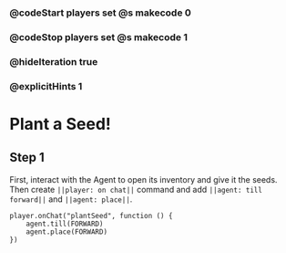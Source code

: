 ### @codeStart players set @s makecode 0
### @codeStop players set @s makecode 1

### @hideIteration true 
### @explicitHints 1


# Plant a Seed!

## Step 1
First, interact with the Agent to open its inventory and give it the seeds. Then create ``||player: on chat||`` command and add ``||agent: till forward||`` and ``||agent: place||``. 

```ghost
player.onChat("plantSeed", function () {
    agent.till(FORWARD)
    agent.place(FORWARD)
})
```
